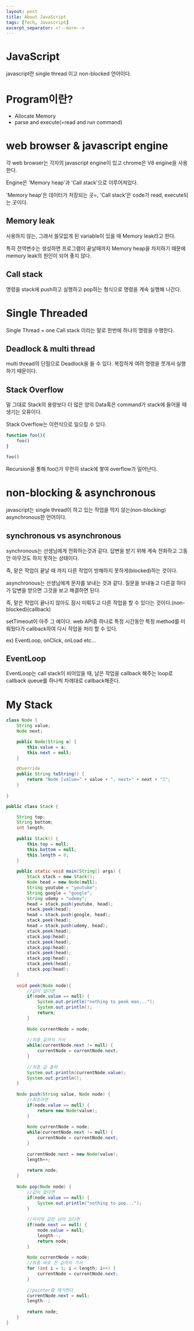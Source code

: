 ```yaml
---
layout: post
title: About JavaScript
tags: [Tech, Javascript]
excerpt_separator: <!--more-->
---
```


# JavaScript

javascript란 single thread 이고 non-blocked 언어이다.

<!--more-->

# Program이란?

- Allocate Memory
- parse and execute(=read and run command)

# web browser & javascript engine

각 web browser는 각자의 javascript engine이 있고 chrome은 V8 engine을 사용한다.

Engine은 'Memory heap'과 'Call stack'으로 이루어져있다.

'Memory heap'은 데이터가 저장되는 곳=, 'Call stack'은 code가 read, execute되는 곳이다.

## Memory leak

사용하지 않는, 그래서 쓸모없게 된 variable이 있을 때 Memory leak라고 한다.

특히 전역변수는 생성하면 프로그램이 끝날때까지 Memory heap을 차지하기 때문에 memory leak의 원인이 되어 좋지 않다.

## Call stack

명령을 stack에 push하고 실행하고 pop하는 형식으로 명령을 계속 실행해 나간다.

# Single Threaded

Single Thread = one Call stack 이라는 말로 한번에 하나의 명령을 수행한다.

## Deadlock & multi thread

multi thread의 단점으로 Deadlock을 들 수 있다. 복잡하게 여려 명령을 쪼개서 실행하기 때문이다.

## Stack Overflow

말 그대로 Stack의 용량보다 더 많은 양의 Data혹은 command가 stack에 들어올 때 생기는 오류이다.

Stack Overflow는 이런식으로 일으킬 수 있다.

```javascript
function foo(){
	foo()
}

foo()
```

Recursion을 통해 foo()가 무한히 stack에 쌓여 overflow가 일어난다.

# non-blocking & asynchronous

javascript는 single thread이 하고 있는 작업을 막지 않는(non-blocking) asynchronous한 언어이다.

## synchronous vs asynchronous

synchronous는 선생님에게 전화하는것과 같다. 답변을 받기 위해 계속 전화하고 그동안 아무것도 하지 못하는 상태이다.

즉, 맡은 작업이 끝날 때 까지 다른 작업이 방해하지 못하게(blocked)하는 것이다.

asynchronous는 선생님에게 문자를 보내는 것과 같다. 질문을 보내놓고 다른걸 하다가 답변을 받으면 그것을 보고 해결하면 된다.

즉, 맡은 작업이 끝나지 않아도 잠시 미뤄두고 다른 작업을 할 수 있다는 것이다.(non-blocked)(callback)

setTimeout이 아주 그 예이다. web API중 하나로 특정 시간동안 특정 method를 미뤄뒀다가 callback하여 다시 작업을 처리 할 수 있다.

ex) EventLoop, onClick, onLoad etc...

## EventLoop

EventLoop는 call stack이 비어있을 때, 남은 작업을 callback 해주는 loop로 callback queue를 하나씩 차례대로 callback해준다.

# My Stack

```java
class Node {
	String value;
	Node next;

	public Node(String a) {
		this.value = a;
		this.next = null;
	}

	@Override
	public String toString() {
		return "Node [value=" + value + ", next=" + next + "]";
	}
	
}

public class Stack {

	String top;
	String bottom;
	int length;
	
	public Stack() {
		this.top = null;
		this.bottom = null;
		this.length = 0;
	}
	
	public static void main(String[] args) {
		Stack stack = new Stack();
		Node head = new Node(null);
		String youtube = "youtube";
		String google = "google";
		String udemy = "udemy";
		head = stack.push(youtube, head);
		stack.peek(head);
		head = stack.push(google, head);
		stack.peek(head);
		head = stack.push(udemy, head);
		stack.peek(head);
		stack.pop(head);
		stack.peek(head);
		stack.pop(head);
		stack.peek(head);
		stack.pop(head);
		stack.peek(head);
		stack.pop(head);
	}
	
	void peek(Node node){
		//값이 없다면
		if(node.value == null) {
			System.out.println("nothing to peek man...");
			System.out.println();
			return;
		}
		
		Node currentNode = node;
		
		//최종 값까지 가서
		while(currentNode.next != null) {
			currentNode = currentNode.next;
		}
		
		//최종 값 출력
		System.out.println(currentNode.value);
		System.out.println();
	}
	
	Node push(String value, Node node) {
		//최초라면
		if(node.value == null) {
			return new Node(value);
		}
		
		Node currentNode = node;
		while(currentNode.next != null) {
			currentNode = currentNode.next;
		}
		
		currentNode.next = new Node(value);
		length++;
		
		return node;
	}
	
	Node pop(Node node) {
		//값이 없다면
		if(node.value == null) {
			System.out.println("nothing to pop...");
		}
		
		//마지막 값만 남아 있다면
		if(node.next == null) {
			node.value = null;
			length--;
			return node;
		}
		
		Node currentNode = node;
		//최종 바로 전 값까지 가서
		for (int i = 1; i < length; i++) {
			currentNode = currentNode.next;
		}
		
		//pointer를 제거한다
		currentNode.next = null;
		length--;
		
		return node;
	}
}
```

